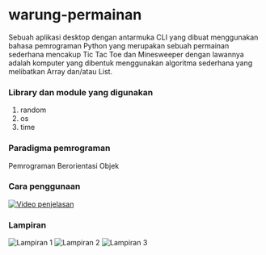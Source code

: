 # warung-permainan
Sebuah aplikasi desktop dengan antarmuka CLI yang dibuat menggunakan bahasa pemrograman Python yang merupakan sebuah permainan sederhana mencakup Tic Tac Toe dan Minesweeper dengan lawannya adalah komputer yang dibentuk menggunakan algoritma sederhana yang melibatkan Array dan/atau List.

### Library dan module yang digunakan
1. random
2. os
3. time

### Paradigma pemrograman
Pemrograman Berorientasi Objek

### Cara penggunaan
[![Video penjelasan](https://drive.google.com/uc?export=download&id=1XIijqfx6kbrRIrOcddEzNqzTDo23s--l)](https://youtu.be/9U8pD2EXhzw)

### Lampiran
![Lampiran 1](https://drive.google.com/uc?export=download&id=1G1e6C7eVuoYNZBGOFTsmGbWgAzKz2Iuw)
![Lampiran 2](https://drive.google.com/uc?export=download&id=1qqm27KAr9almAhJ6C_p70Kki1OHSvjb3)
![Lampiran 3](https://drive.google.com/uc?export=download&id=1sQc3bWKi3gbSHv31u-uhfX7zO4AG3OaG)
